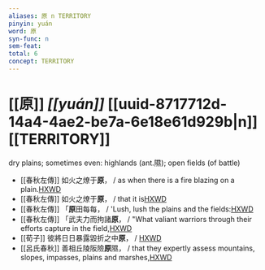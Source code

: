 ```yaml
---
aliases: 原 n TERRITORY
pinyin: yuán
word: 原
syn-func: n
sem-feat: 
total: 6
concept: TERRITORY 
---
```

# [[原]] *[[yuán]]*  [[uuid-8717712d-14a4-4ae2-be7a-6e18e61d929b|n]] [[TERRITORY]]
dry plains; sometimes even: highlands (ant.隰); open fields (of battle)
 - [[春秋左傳]] 如火之燎于**原**， / as when there is a fire blazing on a plain.[HXWD](https://hxwd.org/textview.html?location=KR1e0001_tls_001-119a.12)
 - [[春秋左傳]] 如火之燎于**原**， / that it is[HXWD](https://hxwd.org/textview.html?location=KR1e0001_tls_003-160a.5)
 - [[春秋左傳]] 「**原**田每每， / 'Lush, lush the plains and the fields:[HXWD](https://hxwd.org/textview.html?location=KR1e0001_tls_005-481a.11)
 - [[春秋左傳]] 「武夫力而拘諸**原**， / "What valiant warriors through their efforts capture in the field,[HXWD](https://hxwd.org/textview.html?location=KR1e0001_tls_005-580a.19)
 - [[荀子]] 彼將日日暴露毀折之中**原**，
                     / [HXWD](https://hxwd.org/textview.html?location=KR3a0002_tls_009-23a.30)
 - [[呂氏春秋]] 善相丘陵阪險**原**隰， / that they expertly assess mountains, slopes, impasses, plains and marshes,[HXWD](https://hxwd.org/textview.html?location=KR3j0009_tls_001-5a.11)